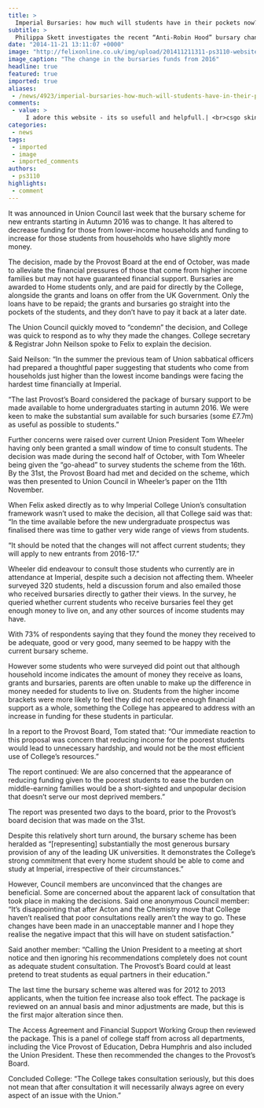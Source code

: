```yaml
---
title: >
  Imperial Bursaries: how much will students have in their pockets now?
subtitle: >
  Philippa Skett investigates the recent “Anti-Robin Hood” bursary change
date: "2014-11-21 13:11:07 +0000"
image: "http://felixonline.co.uk/img/upload/201411211311-ps3110-website-picture-version.jpg"
image_caption: "The change in the bursaries funds from 2016"
headline: true
featured: true
imported: true
aliases:
 - /news/4923/imperial-bursaries-how-much-will-students-have-in-their-pockets-now
comments:
 - value: >
     I adore this website - its so usefull and helpfull.| <br>csgo skins exchange http://www.nurmuslim.com/index.php/blogs/4497/11758/nba-2k16-mt-coins-a-lover-of-the,Thanks after sharing <br>http://www.skilledpills.com/topical-treatments-for-ED.php ,To enforce the policy, those seeking to market financial products through Google's sprawling advertising network will be required to disclose the length of the loan and the annual interest rate before they will be allowed to place ads. In addition to the broad http://mwtank.com/ - payday loans ad ban, Google will not display ads from lenders who charge annual interest rates of 36 percent or more in the United States. The same standards will apply to sites that serve as middlemen who connect distressed borrowers to those lenders. ,chalk langteraloo sunglows serohepatitis clubroot <br>http://buffalojobs.com/fArAGcb-prada-medium-python-hobo http://www.gordongreen.com/kUhGGXh-Hermes-Birkin-30cm-Togo-leather-Handbags-dark-grey-silver http://www.gordongreen.com/mihiXmO-prada-tess
categories:
 - news
tags:
 - imported
 - image
 - imported_comments
authors:
 - ps3110
highlights:
 - comment
---
```


It was announced in Union Council last week that the bursary scheme for new entrants starting in Autumn 2016 was to change. It has altered to decrease funding for those from lower-income households and funding to increase for those students from households who have slightly more money.

The decision, made by the Provost Board at the end of October, was made to alleviate the financial pressures of those that come from higher income families but may not have guaranteed financial support. Bursaries are awarded to Home students only, and are paid for directly by the College, alongside the grants and loans on offer from the UK Government. Only the loans have to be repaid; the grants and bursaries go straight into the pockets of the students, and they don’t have to pay it back at a later date.

The Union Council quickly moved to “condemn” the decision, and College was quick to respond as to why they made the changes. College secretary & Registrar John Neilson spoke to Felix to explain the decision.

Said Neilson: “In the summer the previous team of Union sabbatical officers had prepared a thoughtful paper suggesting that students who come from households just higher than the lowest income bandings were facing the hardest time financially at Imperial.

“The last Provost’s Board considered the package of bursary support to be made available to home undergraduates starting in autumn 2016. We were keen to make the substantial sum available for such bursaries (some £7.7m) as useful as possible to students.”

Further concerns were raised over current Union President Tom Wheeler having only been granted a small window of time to consult students. The decision was made during the second half of October, with Tom Wheeler being given the “go-ahead” to survey students the scheme from the 16th. By the 31st, the Provost Board had met and decided on the scheme, which was then presented to Union Council in Wheeler’s paper on the 11th November.

When Felix asked directly as to why Imperial College Union’s consultation framework wasn’t used to make the decision, all that College said was that: “In the time available before the new undergraduate prospectus was finalised there was time to gather very wide range of views from students.

“It should be noted that the changes will not affect current students; they will apply to new entrants from 2016-17.”

Wheeler did endeavour to consult those students who currently are in attendance at Imperial, despite such a decision not affecting them. Wheeler surveyed 320 students, held a discussion forum and also emailed those who received bursaries directly to gather their views. In the survey, he queried whether current students who receive bursaries feel they get enough money to live on, and any other sources of income students may have.

With 73% of respondents saying that they found the money they received to be adequate, good or very good, many seemed to be happy with the current bursary scheme.

However some students who were surveyed did point out that although household income indicates the amount of money they receive as loans, grants and bursaries, parents are often unable to make up the difference in money needed for students to live on. Students from the higher income brackets were more likely to feel they did not receive enough financial support as a whole, something the College has appeared to address with an increase in funding for these students in particular.

In a report to the Provost Board, Tom stated that: “Our immediate reaction to this proposal was concern that reducing income for the poorest students would lead to unnecessary hardship, and would not be the most efficient use of College’s resources.”

The report continued: We are also concerned that the appearance of reducing funding given to the poorest students to ease the burden on middle-earning families would be a short-sighted and unpopular decision that doesn’t serve our most deprived members.”

The report was presented two days to the board, prior to the Provost’s board decision that was made on the 31st.

Despite this relatively short turn around, the bursary scheme has been heralded as “[representing] substantially the most generous bursary provision of any of the leading UK universities. It demonstrates the College’s strong commitment that every home student should be able to come and study at Imperial, irrespective of their circumstances.”

However, Council members are unconvinced that the changes are beneficial. Some are concerned about the apparent lack of consultation that took place in making the decisions. Said one anonymous Council member: “It’s disappointing that after Acton and the Chemistry move that College haven’t realised that poor consultations really aren’t the way to go. These changes have been made in an unacceptable manner and I hope they realise the negative impact that this will have on student satisfaction.”

Said another member: “Calling the Union President to a meeting at short notice and then ignoring his recommendations completely does not count as adequate student consultation. The Provost’s Board could at least pretend to treat students as equal partners in their education.”

The last time the bursary scheme was altered was for 2012 to 2013 applicants, when the tuition fee increase also took effect. The package is reviewed on an annual basis and minor adjustments are made, but this is the first major alteration since then.

The Access Agreement and Financial Support Working Group then reviewed the package. This is a panel of college staff from across all departments, including the Vice Provost of Education, Debra Humphris and also included the Union President. These then recommended the changes to the Provost’s Board.

Concluded College: “The College takes consultation seriously, but this does not mean that after consultation it will necessarily always agree on every aspect of an issue with the Union.”

